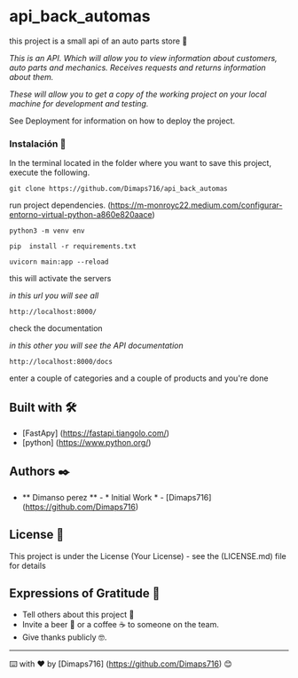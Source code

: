 # api_back_automas

this project is a small api of an auto parts store 🚀

_This is an API. Which will allow you to view information about customers, auto parts and mechanics. Receives requests and returns information about them._

_These will allow you to get a copy of the working project on your local machine for development and testing._

See Deployment for information on how to deploy the project.


### Instalación 🔧

In the terminal located in the folder where you want to save this project, execute the following.
```
git clone https://github.com/Dimaps716/api_back_automas
```

run project dependencies.
(https://m-monroyc22.medium.com/configurar-entorno-virtual-python-a860e820aace)
```
python3 -m venv env

pip  install -r requirements.txt

uvicorn main:app --reload
```
this will activate the servers

_in this url you will see all_

```
http://localhost:8000/
```
check the documentation

_in this other you will see the API documentation_
```
http://localhost:8000/docs
```
enter a couple of categories and a couple of products and you're done
## Built with 🛠️


* [FastApy] (https://fastapi.tiangolo.com/)
* [python] (https://www.python.org/)


## Authors ✒️


* ** Dimanso perez ** - * Initial Work * - [Dimaps716] (https://github.com/Dimaps716)


## License 📄

This project is under the License (Your License) - see the  (LICENSE.md) file for details

## Expressions of Gratitude 🎁

* Tell others about this project 📢
* Invite a beer 🍺 or a coffee ☕ to someone on the team.
* Give thanks publicly 🤓.




---
⌨️ with ❤️ by [Dimaps716] (https://github.com/Dimaps716) 😊